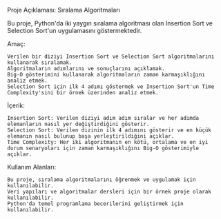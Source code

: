 Proje Açıklaması: Sıralama Algoritmaları

Bu proje, Python'da iki yaygın sıralama algoritması olan Insertion Sort ve Selection Sort'un uygulamasını göstermektedir.

Amaç:

    Verilen bir diziyi Insertion Sort ve Selection Sort algoritmalarını kullanarak sıralamak.
    Algoritmaların adımlarını ve sonuçlarını açıklamak.
    Big-O gösterimini kullanarak algoritmaların zaman karmaşıklığını analiz etmek.
    Selection Sort için ilk 4 adımı göstermek ve Insertion Sort'un Time Complexity'sini bir örnek üzerinden analiz etmek.

İçerik:

    Insertion Sort: Verilen diziyi adım adım sıralar ve her adımda elemanların nasıl yer değiştirdiğini gösterir.
    Selection Sort: Verilen dizinin ilk 4 adımını gösterir ve en küçük elemanın nasıl bulunup başa yerleştirildiğini açıklar.
    Time Complexity: Her iki algoritmanın en kötü, ortalama ve en iyi durum senaryoları için zaman karmaşıklığını Big-O gösterimiyle açıklar.

Kullanım Alanları:

    Bu proje, sıralama algoritmalarını öğrenmek ve uygulamak için kullanılabilir.
    Veri yapıları ve algoritmalar dersleri için bir örnek proje olarak kullanılabilir.
    Python'da temel programlama becerilerini geliştirmek için kullanılabilir.
